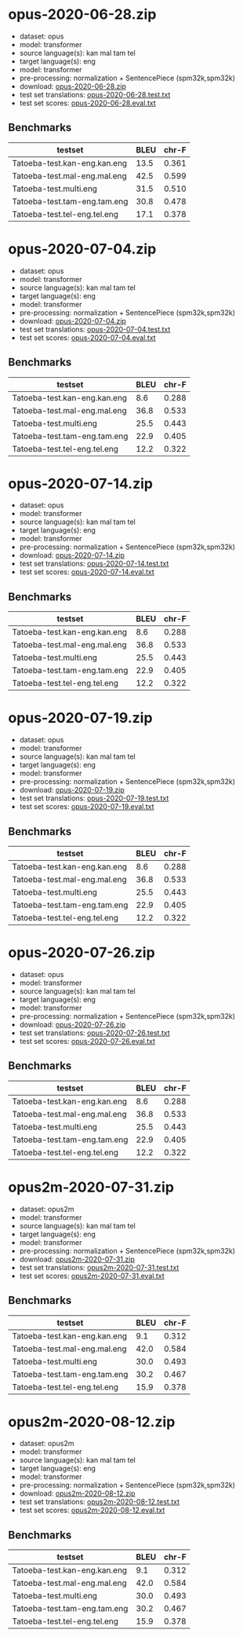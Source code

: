 # opus-2020-06-28.zip

* dataset: opus
* model: transformer
* source language(s): kan mal tam tel
* target language(s): eng
* model: transformer
* pre-processing: normalization + SentencePiece (spm32k,spm32k)
* download: [opus-2020-06-28.zip](https://object.pouta.csc.fi/Tatoeba-MT-models/dra-eng/opus-2020-06-28.zip)
* test set translations: [opus-2020-06-28.test.txt](https://object.pouta.csc.fi/Tatoeba-MT-models/dra-eng/opus-2020-06-28.test.txt)
* test set scores: [opus-2020-06-28.eval.txt](https://object.pouta.csc.fi/Tatoeba-MT-models/dra-eng/opus-2020-06-28.eval.txt)

## Benchmarks

| testset               | BLEU  | chr-F |
|-----------------------|-------|-------|
| Tatoeba-test.kan-eng.kan.eng 	| 13.5 	| 0.361 |
| Tatoeba-test.mal-eng.mal.eng 	| 42.5 	| 0.599 |
| Tatoeba-test.multi.eng 	| 31.5 	| 0.510 |
| Tatoeba-test.tam-eng.tam.eng 	| 30.8 	| 0.478 |
| Tatoeba-test.tel-eng.tel.eng 	| 17.1 	| 0.378 |

# opus-2020-07-04.zip

* dataset: opus
* model: transformer
* source language(s): kan mal tam tel
* target language(s): eng
* model: transformer
* pre-processing: normalization + SentencePiece (spm32k,spm32k)
* download: [opus-2020-07-04.zip](https://object.pouta.csc.fi/Tatoeba-MT-models/dra-eng/opus-2020-07-04.zip)
* test set translations: [opus-2020-07-04.test.txt](https://object.pouta.csc.fi/Tatoeba-MT-models/dra-eng/opus-2020-07-04.test.txt)
* test set scores: [opus-2020-07-04.eval.txt](https://object.pouta.csc.fi/Tatoeba-MT-models/dra-eng/opus-2020-07-04.eval.txt)

## Benchmarks

| testset               | BLEU  | chr-F |
|-----------------------|-------|-------|
| Tatoeba-test.kan-eng.kan.eng 	| 8.6 	| 0.288 |
| Tatoeba-test.mal-eng.mal.eng 	| 36.8 	| 0.533 |
| Tatoeba-test.multi.eng 	| 25.5 	| 0.443 |
| Tatoeba-test.tam-eng.tam.eng 	| 22.9 	| 0.405 |
| Tatoeba-test.tel-eng.tel.eng 	| 12.2 	| 0.322 |

# opus-2020-07-14.zip

* dataset: opus
* model: transformer
* source language(s): kan mal tam tel
* target language(s): eng
* model: transformer
* pre-processing: normalization + SentencePiece (spm32k,spm32k)
* download: [opus-2020-07-14.zip](https://object.pouta.csc.fi/Tatoeba-MT-models/dra-eng/opus-2020-07-14.zip)
* test set translations: [opus-2020-07-14.test.txt](https://object.pouta.csc.fi/Tatoeba-MT-models/dra-eng/opus-2020-07-14.test.txt)
* test set scores: [opus-2020-07-14.eval.txt](https://object.pouta.csc.fi/Tatoeba-MT-models/dra-eng/opus-2020-07-14.eval.txt)

## Benchmarks

| testset               | BLEU  | chr-F |
|-----------------------|-------|-------|
| Tatoeba-test.kan-eng.kan.eng 	| 8.6 	| 0.288 |
| Tatoeba-test.mal-eng.mal.eng 	| 36.8 	| 0.533 |
| Tatoeba-test.multi.eng 	| 25.5 	| 0.443 |
| Tatoeba-test.tam-eng.tam.eng 	| 22.9 	| 0.405 |
| Tatoeba-test.tel-eng.tel.eng 	| 12.2 	| 0.322 |

# opus-2020-07-19.zip

* dataset: opus
* model: transformer
* source language(s): kan mal tam tel
* target language(s): eng
* model: transformer
* pre-processing: normalization + SentencePiece (spm32k,spm32k)
* download: [opus-2020-07-19.zip](https://object.pouta.csc.fi/Tatoeba-MT-models/dra-eng/opus-2020-07-19.zip)
* test set translations: [opus-2020-07-19.test.txt](https://object.pouta.csc.fi/Tatoeba-MT-models/dra-eng/opus-2020-07-19.test.txt)
* test set scores: [opus-2020-07-19.eval.txt](https://object.pouta.csc.fi/Tatoeba-MT-models/dra-eng/opus-2020-07-19.eval.txt)

## Benchmarks

| testset               | BLEU  | chr-F |
|-----------------------|-------|-------|
| Tatoeba-test.kan-eng.kan.eng 	| 8.6 	| 0.288 |
| Tatoeba-test.mal-eng.mal.eng 	| 36.8 	| 0.533 |
| Tatoeba-test.multi.eng 	| 25.5 	| 0.443 |
| Tatoeba-test.tam-eng.tam.eng 	| 22.9 	| 0.405 |
| Tatoeba-test.tel-eng.tel.eng 	| 12.2 	| 0.322 |

# opus-2020-07-26.zip

* dataset: opus
* model: transformer
* source language(s): kan mal tam tel
* target language(s): eng
* model: transformer
* pre-processing: normalization + SentencePiece (spm32k,spm32k)
* download: [opus-2020-07-26.zip](https://object.pouta.csc.fi/Tatoeba-MT-models/dra-eng/opus-2020-07-26.zip)
* test set translations: [opus-2020-07-26.test.txt](https://object.pouta.csc.fi/Tatoeba-MT-models/dra-eng/opus-2020-07-26.test.txt)
* test set scores: [opus-2020-07-26.eval.txt](https://object.pouta.csc.fi/Tatoeba-MT-models/dra-eng/opus-2020-07-26.eval.txt)

## Benchmarks

| testset               | BLEU  | chr-F |
|-----------------------|-------|-------|
| Tatoeba-test.kan-eng.kan.eng 	| 8.6 	| 0.288 |
| Tatoeba-test.mal-eng.mal.eng 	| 36.8 	| 0.533 |
| Tatoeba-test.multi.eng 	| 25.5 	| 0.443 |
| Tatoeba-test.tam-eng.tam.eng 	| 22.9 	| 0.405 |
| Tatoeba-test.tel-eng.tel.eng 	| 12.2 	| 0.322 |

# opus2m-2020-07-31.zip

* dataset: opus2m
* model: transformer
* source language(s): kan mal tam tel
* target language(s): eng
* model: transformer
* pre-processing: normalization + SentencePiece (spm32k,spm32k)
* download: [opus2m-2020-07-31.zip](https://object.pouta.csc.fi/Tatoeba-MT-models/dra-eng/opus2m-2020-07-31.zip)
* test set translations: [opus2m-2020-07-31.test.txt](https://object.pouta.csc.fi/Tatoeba-MT-models/dra-eng/opus2m-2020-07-31.test.txt)
* test set scores: [opus2m-2020-07-31.eval.txt](https://object.pouta.csc.fi/Tatoeba-MT-models/dra-eng/opus2m-2020-07-31.eval.txt)

## Benchmarks

| testset               | BLEU  | chr-F |
|-----------------------|-------|-------|
| Tatoeba-test.kan-eng.kan.eng 	| 9.1 	| 0.312 |
| Tatoeba-test.mal-eng.mal.eng 	| 42.0 	| 0.584 |
| Tatoeba-test.multi.eng 	| 30.0 	| 0.493 |
| Tatoeba-test.tam-eng.tam.eng 	| 30.2 	| 0.467 |
| Tatoeba-test.tel-eng.tel.eng 	| 15.9 	| 0.378 |

# opus2m-2020-08-12.zip

* dataset: opus2m
* model: transformer
* source language(s): kan mal tam tel
* target language(s): eng
* model: transformer
* pre-processing: normalization + SentencePiece (spm32k,spm32k)
* download: [opus2m-2020-08-12.zip](https://object.pouta.csc.fi/Tatoeba-MT-models/dra-eng/opus2m-2020-08-12.zip)
* test set translations: [opus2m-2020-08-12.test.txt](https://object.pouta.csc.fi/Tatoeba-MT-models/dra-eng/opus2m-2020-08-12.test.txt)
* test set scores: [opus2m-2020-08-12.eval.txt](https://object.pouta.csc.fi/Tatoeba-MT-models/dra-eng/opus2m-2020-08-12.eval.txt)

## Benchmarks

| testset               | BLEU  | chr-F |
|-----------------------|-------|-------|
| Tatoeba-test.kan-eng.kan.eng 	| 9.1 	| 0.312 |
| Tatoeba-test.mal-eng.mal.eng 	| 42.0 	| 0.584 |
| Tatoeba-test.multi.eng 	| 30.0 	| 0.493 |
| Tatoeba-test.tam-eng.tam.eng 	| 30.2 	| 0.467 |
| Tatoeba-test.tel-eng.tel.eng 	| 15.9 	| 0.378 |

